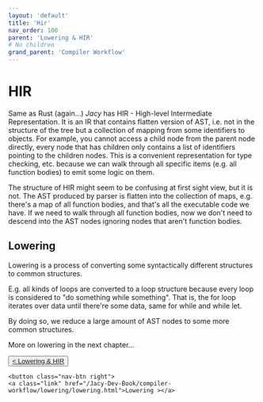 ```yaml
---
layout: 'default'
title: 'Hir'
nav_order: 100
parent: 'Lowering & HIR'
# No children
grand_parent: 'Compiler Workflow'
---
```


# HIR

Same as Rust (again...) _Jacy_ has HIR - High-level Intermediate Representation. It is an IR that contains flatten version of AST, i.e. not in the structure of the tree but a collection of mapping from some identifiers to objects.
For example, you cannot access a child node from the parent node directly, every node that has children only contains a list of identifiers pointing to the children nodes. This is a convenient representation for type checking, etc. because we can walk through all specific items (e.g. all function bodies) to emit some logic on them.

The structure of HIR might seem to be confusing at first sight view, but it is not.
The AST produced by parser is flatten into the collection of maps, e.g. there's a map of all function bodies, and that's all the executable code we have. If we need to walk through all function bodies, now we don't need to descend into the AST nodes ignoring nodes that aren't function bodies.

## Lowering

Lowering is a process of converting some syntactically different structures to common structures.

E.g. all kinds of loops are converted to a <span class="inline-code highlight-jc hljs"><span class="hljs-keyword">loop</span></span> structure because every loop is considered to "do something while
something". That is, the <span class="inline-code highlight-jc hljs"><span class="hljs-keyword">for</span></span> loop iterates over data until there're some data, same for while and <span class="inline-code highlight-jc hljs"><span class="hljs-keyword">while</span> <span class="hljs-keyword">let</span></span>.

By doing so, we reduce a large amount of AST nodes to some more common structures.

More on lowering in the next chapter...
<div class="nav-btn-block">
    <button class="nav-btn left">
    <a class="link" href="/Jacy-Dev-Book/compiler-workflow/lowering/index.html">< Lowering & HIR</a>
</button>

    <button class="nav-btn right">
    <a class="link" href="/Jacy-Dev-Book/compiler-workflow/lowering/lowering.html">Lowering ></a>
</button>

</div>

